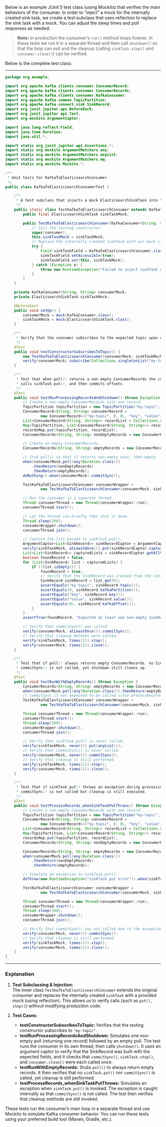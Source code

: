 Below is an example JUnit 5 test class (using Mockito) that verifies the main behaviors of the consumer. In order to “inject” a mock for the internally created sink task, we create a test‐subclass that uses reflection to replace the sink task with a mock. You can adjust the sleep times and poll responses as needed.

> **Note:** In production the consumer’s `run()` method loops forever. In these tests we run it in a separate thread and then call `shutdown()` so that the loop can exit and the cleanup (calling `sinkTask.stop()` and `consumer.close()`) can be verified.

Below is the complete test class:

---

```java
package org.example;

import org.apache.kafka.clients.consumer.ConsumerRecord;
import org.apache.kafka.clients.consumer.ConsumerRecords;
import org.apache.kafka.clients.consumer.KafkaConsumer;
import org.apache.kafka.common.TopicPartition;
import org.apache.kafka.connect.sink.SinkRecord;
import org.junit.jupiter.api.BeforeEach;
import org.junit.jupiter.api.Test;
import org.mockito.ArgumentCaptor;

import java.lang.reflect.Field;
import java.time.Duration;
import java.util.*;

import static org.junit.jupiter.api.Assertions.*;
import static org.mockito.ArgumentMatchers.any;
import static org.mockito.ArgumentMatchers.anyList;
import static org.mockito.ArgumentMatchers.eq;
import static org.mockito.Mockito.*;

/**
 * Unit tests for KafkaToElasticsearchConsumer.
 */
public class KafkaToElasticsearchConsumerTest {

    /**
     * A test subclass that injects a mock ElasticsearchSinkTask into the consumer.
     */
    public static class TestKafkaToElasticsearchConsumer extends KafkaToElasticsearchConsumer {
        public final ElasticsearchSinkTask sinkTaskMock;

        public TestKafkaToElasticsearchConsumer(KafkaConsumer<String, String> consumer, ElasticsearchSinkTask sinkTaskMock) {
            // Call the testing constructor.
            super(consumer);
            this.sinkTaskMock = sinkTaskMock;
            // Replace the internally created sinkTask with our mock via reflection.
            try {
                Field sinkTaskField = KafkaToElasticsearchConsumer.class.getDeclaredField("sinkTask");
                sinkTaskField.setAccessible(true);
                sinkTaskField.set(this, sinkTaskMock);
            } catch (Exception e) {
                throw new RuntimeException("Failed to inject sinkTask mock", e);
            }
        }
    }

    private KafkaConsumer<String, String> consumerMock;
    private ElasticsearchSinkTask sinkTaskMock;

    @BeforeEach
    public void setUp() {
        consumerMock = mock(KafkaConsumer.class);
        sinkTaskMock = mock(ElasticsearchSinkTask.class);
    }

    /**
     * Verify that the consumer subscribes to the expected topic upon construction.
     */
    @Test
    public void testConstructorSubscribesToTopic() {
        new TestKafkaToElasticsearchConsumer(consumerMock, sinkTaskMock);
        verify(consumerMock).subscribe(Collections.singletonList("my-topic"));
    }

    /**
     * Test that when poll() returns a non‐empty ConsumerRecords the consumer converts them to SinkRecords,
     * calls sinkTask.put(), and then commits offsets.
     */
    @Test
    public void testRunProcessingRecordsAndShutdown() throws Exception {
        // Create a non-empty ConsumerRecords with one record.
        TopicPartition topicPartition = new TopicPartition("my-topic", 0);
        ConsumerRecord<String, String> consumerRecord =
                new ConsumerRecord<>("my-topic", 0, 0L, "key", "value");
        List<ConsumerRecord<String, String>> recordList = Collections.singletonList(consumerRecord);
        Map<TopicPartition, List<ConsumerRecord<String, String>>> recordsMap = new HashMap<>();
        recordsMap.put(topicPartition, recordList);
        ConsumerRecords<String, String> nonEmptyRecords = new ConsumerRecords<>(recordsMap);

        // Create an empty ConsumerRecords.
        ConsumerRecords<String, String> emptyRecords = new ConsumerRecords<>(Collections.emptyMap());

        // Stub poll() so that it returns non-empty once, then empty.
        when(consumerMock.poll(any(Duration.class)))
            .thenReturn(nonEmptyRecords)
            .thenReturn(emptyRecords);
        doNothing().when(consumerMock).commitSync();

        TestKafkaToElasticsearchConsumer consumerWrapper =
                new TestKafkaToElasticsearchConsumer(consumerMock, sinkTaskMock);

        // Run the consumer in a separate thread.
        Thread consumerThread = new Thread(consumerWrapper::run);
        consumerThread.start();

        // Let the thread run briefly then shut it down.
        Thread.sleep(300);
        consumerWrapper.shutdown();
        consumerThread.join();

        // Capture the list passed to sinkTask.put().
        ArgumentCaptor<List<SinkRecord>> sinkRecordCaptor = ArgumentCaptor.forClass(List.class);
        verify(sinkTaskMock, atLeastOnce()).put(sinkRecordCaptor.capture());
        List<List<SinkRecord>> capturedLists = sinkRecordCaptor.getAllValues();
        boolean foundRecord = false;
        for (List<SinkRecord> list : capturedLists) {
            if (!list.isEmpty()) {
                foundRecord = true;
                // Verify that the SinkRecord was created from the ConsumerRecord.
                SinkRecord sinkRecord = list.get(0);
                assertEquals("my-topic", sinkRecord.topic());
                assertEquals(0, sinkRecord.kafkaPartition());
                assertEquals("key", sinkRecord.key());
                assertEquals("value", sinkRecord.value());
                assertEquals(0L, sinkRecord.kafkaOffset());
            }
        }
        assertTrue(foundRecord, "Expected at least one non-empty SinkRecord list");

        // Verify that commitSync() was called.
        verify(consumerMock, atLeastOnce()).commitSync();
        // Verify that cleanup methods were called.
        verify(sinkTaskMock, times(1)).stop();
        verify(consumerMock, times(1)).close();
    }

    /**
     * Test that if poll() always returns empty ConsumerRecords, no SinkRecords are sent,
     * commitSync() is not called, yet shutdown still cleans up.
     */
    @Test
    public void testRunWithEmptyRecords() throws Exception {
        ConsumerRecords<String, String> emptyRecords = new ConsumerRecords<>(Collections.emptyMap());
        when(consumerMock.poll(any(Duration.class))).thenReturn(emptyRecords);
        // commitSync is not expected to be called since processRecords() is not invoked.
        TestKafkaToElasticsearchConsumer consumerWrapper =
                new TestKafkaToElasticsearchConsumer(consumerMock, sinkTaskMock);

        Thread consumerThread = new Thread(consumerWrapper::run);
        consumerThread.start();
        Thread.sleep(300);
        consumerWrapper.shutdown();
        consumerThread.join();

        // Verify that sinkTask.put() is never called.
        verify(sinkTaskMock, never()).put(anyList());
        // Verify that commitSync() is never called.
        verify(consumerMock, never()).commitSync();
        // Verify that cleanup is still performed.
        verify(sinkTaskMock, times(1)).stop();
        verify(consumerMock, times(1)).close();
    }

    /**
     * Test that if sinkTask.put() throws an exception during processing, the error is caught and
     * commitSync() is not called but cleanup is still executed.
     */
    @Test
    public void testProcessRecords_whenSinkTaskPutThrows() throws Exception {
        // Create a non-empty ConsumerRecords with one record.
        TopicPartition topicPartition = new TopicPartition("my-topic", 0);
        ConsumerRecord<String, String> consumerRecord =
                new ConsumerRecord<>("my-topic", 0, 0L, "key", "value");
        List<ConsumerRecord<String, String>> recordList = Collections.singletonList(consumerRecord);
        Map<TopicPartition, List<ConsumerRecord<String, String>>> recordsMap = new HashMap<>();
        recordsMap.put(topicPartition, recordList);
        ConsumerRecords<String, String> nonEmptyRecords = new ConsumerRecords<>(recordsMap);

        ConsumerRecords<String, String> emptyRecords = new ConsumerRecords<>(Collections.emptyMap());
        when(consumerMock.poll(any(Duration.class)))
            .thenReturn(nonEmptyRecords)
            .thenReturn(emptyRecords);

        // Simulate an exception in sinkTask.put().
        doThrow(new RuntimeException("sinkTask put error")).when(sinkTaskMock).put(anyList());

        TestKafkaToElasticsearchConsumer consumerWrapper =
                new TestKafkaToElasticsearchConsumer(consumerMock, sinkTaskMock);

        Thread consumerThread = new Thread(consumerWrapper::run);
        consumerThread.start();
        Thread.sleep(300);
        consumerWrapper.shutdown();
        consumerThread.join();

        // Verify that commitSync() was not called due to the exception.
        verify(consumerMock, never()).commitSync();
        // Verify that cleanup is still performed.
        verify(sinkTaskMock, times(1)).stop();
        verify(consumerMock, times(1)).close();
    }
}
```

---

### Explanation

1. **Test Subclassing & Injection:**  
   The inner class `TestKafkaToElasticsearchConsumer` extends the original consumer and replaces the internally created `sinkTask` with a provided mock (using reflection). This allows us to verify calls (such as `put()`, `stop()`) without modifying production code.

2. **Test Cases:**  
   - **testConstructorSubscribesToTopic:** Verifies that the testing constructor subscribes to `"my-topic"`.  
   - **testRunProcessingRecordsAndShutdown:** Simulates one non‐empty poll (returning one record) followed by an empty poll. The test runs the consumer in its own thread, then calls `shutdown()`. It uses an argument captor to verify that the SinkRecord was built with the expected fields, and it checks that `commitSync()`, `sinkTask.stop()`, and `consumer.close()` were each called once.
   - **testRunWithEmptyRecords:** Stubs `poll()` to always return empty records. It then verifies that no `sinkTask.put()` nor `commitSync()` is called, yet cleanup is still performed.
   - **testProcessRecords_whenSinkTaskPutThrows:** Simulates an exception when `sinkTask.put()` is invoked. The exception is caught internally so that `commitSync()` is not called. The test then verifies that cleanup methods are still invoked.

These tests run the consumer’s main loop in a separate thread and use Mockito to simulate Kafka consumer behavior. You can run these tests using your preferred build tool (Maven, Gradle, etc.).